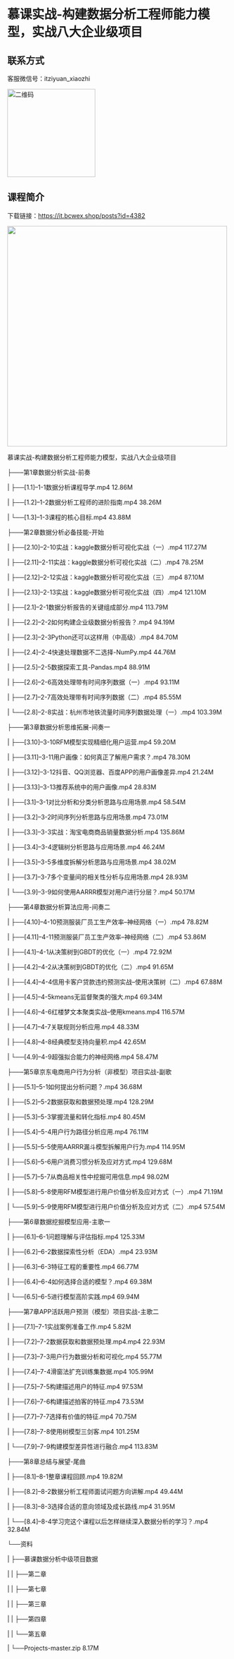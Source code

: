 # 慕课实战-构建数据分析工程师能力模型，实战八大企业级项目

## 联系方式

客服微信号：itziyuan_xiaozhi

<img src="https://ziyuanyun.oss-cn-guangzhou.aliyuncs.com/common/20240614073449/666b82192834a.jpg" width="200" height="200" alt="二维码">

## 课程简介

下载链接：https://it.bcwex.shop/posts?id=4382

<img src="https://ziyuanyun.oss-cn-guangzhou.aliyuncs.com/yun/20240824073016/66c91b886ccda.jpg" width="500" alt="">

  

 慕课实战-构建数据分析工程师能力模型，实战八大企业级项目

 ├──&#8211;第1章数据分析实战-前奏

 | ├──[1.1]&#8211;1-1数据分析课程导学.mp4 12.86M

 | ├──[1.2]&#8211;1-2数据分析工程师的进阶指南.mp4 38.26M

 | └──[1.3]&#8211;1-3课程的核心目标.mp4 43.88M

 ├──&#8211;第2章数据分析必备技能-开始

 | ├──[2.10]&#8211;2-10实战：kaggle数据分析可视化实战（一）.mp4 117.27M

 | ├──[2.11]&#8211;2-11实战：kaggle数据分析可视化实战（二）.mp4 78.25M

 | ├──[2.12]&#8211;2-12实战：kaggle数据分析可视化实战（三）.mp4 87.10M

 | ├──[2.13]&#8211;2-13实战：kaggle数据分析可视化实战（四）.mp4 121.10M

 | ├──[2.1]&#8211;2-1数据分析报告的关键组成部分.mp4 113.79M

 | ├──[2.2]&#8211;2-2如何构建企业级数据分析报告？.mp4 94.19M

 | ├──[2.3]&#8211;2-3Python还可以这样用（中高级）.mp4 84.70M

 | ├──[2.4]&#8211;2-4快速处理数据不二选择-NumPy.mp4 44.76M

 | ├──[2.5]&#8211;2-5数据探索工具-Pandas.mp4 88.91M

 | ├──[2.6]&#8211;2-6高效处理带有时间序列数据（一）.mp4 93.11M

 | ├──[2.7]&#8211;2-7高效处理带有时间序列数据（二）.mp4 85.55M

 | └──[2.8]&#8211;2-8实战：杭州市地铁流量时间序列数据处理（一）.mp4 103.39M

 ├──&#8211;第3章数据分析思维拓展-间奏一

 | ├──[3.10]&#8211;3-10RFM模型实现精细化用户运营.mp4 59.20M

 | ├──[3.11]&#8211;3-11用户画像：如何真正了解用户需求？.mp4 78.30M

 | ├──[3.12]&#8211;3-12抖音、QQ浏览器、百度APP的用户画像差异.mp4 21.24M

 | ├──[3.13]&#8211;3-13推荐系统中的用户画像.mp4 28.83M

 | ├──[3.1]&#8211;3-1对比分析和分类分析思路与应用场景.mp4 58.54M

 | ├──[3.2]&#8211;3-2时间序列分析思路与应用场景.mp4 73.01M

 | ├──[3.3]&#8211;3-3实战：淘宝电商商品销量数据分析.mp4 135.86M

 | ├──[3.4]&#8211;3-4逻辑树分析思路与应用场景.mp4 46.24M

 | ├──[3.5]&#8211;3-5多维度拆解分析思路与应用场景.mp4 38.02M

 | ├──[3.7]&#8211;3-7多个变量间的相关性分析与应用场景.mp4 28.93M

 | └──[3.9]&#8211;3-9如何使用AARRR模型对用户进行分层？.mp4 50.17M

 ├──&#8211;第4章数据分析算法应用-间奏二

 | ├──[4.10]&#8211;4-10预测服装厂员工生产效率&#8211;神经网络（一）.mp4 78.82M

 | ├──[4.11]&#8211;4-11预测服装厂员工生产效率&#8211;神经网络（二）.mp4 53.86M

 | ├──[4.1]&#8211;4-1从决策树到GBDT的优化（一）.mp4 72.92M

 | ├──[4.2]&#8211;4-2从决策树到GBDT的优化（二）.mp4 91.65M

 | ├──[4.4]&#8211;4-4信用卡客户贷款违约预测实战&#8211;使用决策树（二）.mp4 67.88M

 | ├──[4.5]&#8211;4-5kmeans无监督聚类的强大.mp4 69.34M

 | ├──[4.6]&#8211;4-6红楼梦文本聚类实战&#8211;使用kmeans.mp4 116.57M

 | ├──[4.7]&#8211;4-7关联规则分析应用.mp4 48.33M

 | ├──[4.8]&#8211;4-8经典模型支持向量积.mp4 42.65M

 | └──[4.9]&#8211;4-9超强拟合能力的神经网络.mp4 58.47M

 ├──&#8211;第5章京东电商用户行为分析（非模型）项目实战-副歌

 | ├──[5.1]&#8211;5-1如何提出分析问题？.mp4 36.68M

 | ├──[5.2]&#8211;5-2数据获取和数据预处理.mp4 128.29M

 | ├──[5.3]&#8211;5-3掌握流量和转化指标.mp4 80.45M

 | ├──[5.4]&#8211;5-4用户行为路径分析应用.mp4 76.11M

 | ├──[5.5]&#8211;5-5使用AARRR漏斗模型拆解用户行为.mp4 114.95M

 | ├──[5.6]&#8211;5-6用户消费习惯分析及应对方式.mp4 129.68M

 | ├──[5.7]&#8211;5-7从商品相关性中挖掘可用信息.mp4 98.02M

 | ├──[5.8]&#8211;5-8使用RFM模型进行用户价值分析及应对方式（一）.mp4 71.19M

 | └──[5.9]&#8211;5-9使用RFM模型进行用户价值分析及应对方式（二）.mp4 57.54M

 ├──&#8211;第6章数据挖掘模型应用-主歌一

 | ├──[6.1]&#8211;6-1问题理解与评估指标.mp4 125.33M

 | ├──[6.2]&#8211;6-2数据探索性分析（EDA）.mp4 23.93M

 | ├──[6.3]&#8211;6-3特征工程的重要性.mp4 66.77M

 | ├──[6.4]&#8211;6-4如何选择合适的模型？.mp4 69.38M

 | └──[6.5]&#8211;6-5进行模型高阶实践.mp4 69.94M

 ├──&#8211;第7章APP活跃用户预测（模型）项目实战-主歌二

 | ├──[7.1]&#8211;7-1实战案例准备工作.mp4 5.82M

 | ├──[7.2]&#8211;7-2数据获取和数据预处理.mp4.mp4 22.93M

 | ├──[7.3]&#8211;7-3用户行为数据分析和可视化.mp4 55.77M

 | ├──[7.4]&#8211;7-4滑窗法扩充训练集数据.mp4 105.99M

 | ├──[7.5]&#8211;7-5构建描述用户的特征.mp4 97.53M

 | ├──[7.6]&#8211;7-6构建描述拍客的特征.mp4 73.53M

 | ├──[7.7]&#8211;7-7选择有价值的特征.mp4 70.75M

 | ├──[7.8]&#8211;7-8使用树模型三剑客.mp4 101.25M

 | └──[7.9]&#8211;7-9构建模型差异性进行融合.mp4 113.83M

 ├──&#8211;第8章总结与展望-尾曲

 | ├──[8.1]&#8211;8-1整章课程回顾.mp4 19.82M

 | ├──[8.2]&#8211;8-2数据分析工程师面试问题方向讲解.mp4 49.44M

 | ├──[8.3]&#8211;8-3选择合适的意向领域及成长路线.mp4 31.95M

 | └──[8.4]&#8211;8-4学习完这个课程以后怎样继续深入数据分析的学习？.mp4 32.84M

 └──资料

 | ├──慕课数据分析中级项目数据

 | | ├──第二章

 | | ├──第七章

 | | ├──第三章

 | | ├──第四章

 | | └──第五章

 | └──Projects-master.zip 8.17M

  